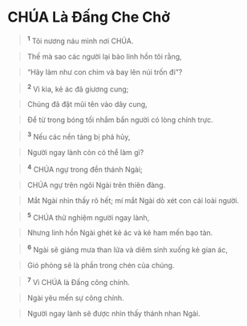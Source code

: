

# CHÚA Là Đấng Che Chở

> <sup><b>1</b></sup> Tôi nương náu mình nơi CHÚA.
>


> Thế mà sao các người lại bảo linh hồn tôi rằng,
>


> “Hãy làm như con chim và bay lên núi trốn đi”?
>


> <sup><b>2</b></sup> Vì kìa, kẻ ác đã giương cung;
>


> Chúng đã đặt mũi tên vào dây cung,
>


> Để từ trong bóng tối nhắm bắn người có lòng chính trực.
>


> <sup><b>3</b></sup> Nếu các nền tảng bị phá hủy,
>


> Người ngay lành còn có thể làm gì?
>


> <sup><b>4</b></sup> CHÚA ngự trong đền thánh Ngài;
>


> CHÚA ngự trên ngôi Ngài trên thiên đàng.
>


> Mắt Ngài nhìn thấy rõ hết; mí mắt Ngài dò xét con cái loài người.
>


> <sup><b>5</b></sup> CHÚA thử nghiệm người ngay lành,
>


> Nhưng linh hồn Ngài ghét kẻ ác và kẻ ham mến bạo tàn.
>


> <sup><b>6</b></sup> Ngài sẽ giáng mưa than lửa và diêm sinh xuống kẻ gian ác,
>


> Gió phỏng sẽ là phần trong chén của chúng.
>


> <sup><b>7</b></sup> Vì CHÚA là Đấng công chính.
>


> Ngài yêu mến sự công chính.
>


> Người ngay lành sẽ được nhìn thấy thánh nhan Ngài.
>

